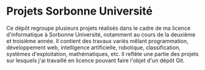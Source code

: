 # Projets Sorbonne Université

Ce dépôt regroupe plusieurs projets réalisés dans le cadre de ma licence d'informatique à Sorbonne Université, notamment au cours de la deuxième et troisième année. Il contient des travaux variés mêlant programmation, développement web, intelligence artificielle, robotique, classification, systèmes d'exploitation, mathématiques, etc.
Il reflète une partie des projets sur lesquels j'ai travaillé en licence pouvant faire l'objet d'un dépôt Git.
